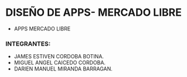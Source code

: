 # DISEÑO DE APPS- MERCADO LIBRE

*  APPS MERCADO LIBRE

### INTEGRANTES:
- JAMES ESTIVEN CORDOBA BOTINA.
- MIGUEL ANGEL CAICEDO CORDOBA.
- DARIEN MANUEL MIRANDA BARRAGAN.

